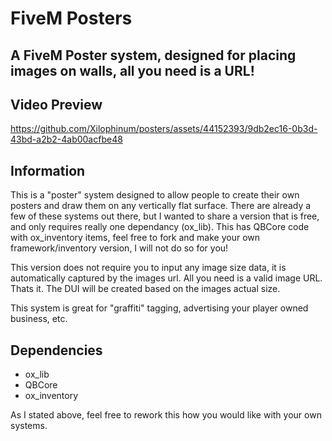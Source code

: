# FiveM Posters
## A FiveM Poster system, designed for placing images on walls, all you need is a URL!


## Video Preview
https://github.com/Xilophinum/posters/assets/44152393/9db2ec16-0b3d-43bd-a2b2-4ab00acfbe48

## Information
This is a "poster" system designed to allow people to create their own posters and draw them on any vertically flat surface. There are already a few of these systems out there, but I wanted to share a version that is free, and only requires really one dependancy (ox_lib).
This has QBCore code with ox_inventory items, feel free to fork and make your own framework/inventory version, I will not do so for you!

This version does not require you to input any image size data, it is automatically captured by the images url. All you need is a valid image URL. Thats it. The DUI will be created based on the images actual size. 

This system is great for "graffiti" tagging, advertising your player owned business, etc. 

## Dependencies
- ox_lib
- QBCore
- ox_inventory
  
As I stated above, feel free to rework this how you would like with your own systems. 
